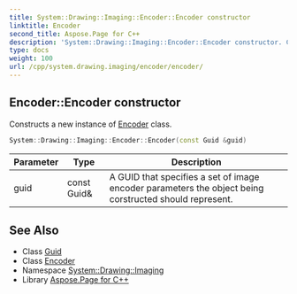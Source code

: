 ```yaml
---
title: System::Drawing::Imaging::Encoder::Encoder constructor
linktitle: Encoder
second_title: Aspose.Page for C++
description: 'System::Drawing::Imaging::Encoder::Encoder constructor. Constructs a new instance of Encoder class in C++.'
type: docs
weight: 100
url: /cpp/system.drawing.imaging/encoder/encoder/
---
```

## Encoder::Encoder constructor


Constructs a new instance of [Encoder](../) class.

```cpp
System::Drawing::Imaging::Encoder::Encoder(const Guid &guid)
```


| Parameter | Type | Description |
| --- | --- | --- |
| guid | const Guid\& | A GUID that specifies a set of image encoder parameters the object being corstructed should represent. |

## See Also

* Class [Guid](../../../system/guid/)
* Class [Encoder](../)
* Namespace [System::Drawing::Imaging](../../)
* Library [Aspose.Page for C++](../../../)
